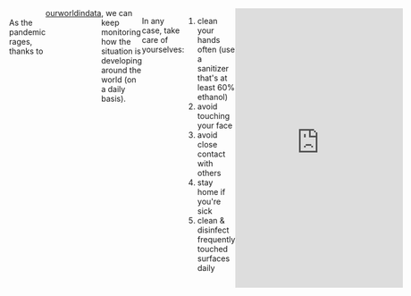 ```yaml
---
layout: post
description: /covid-19 (raw data).
category: in exile
title: "covid-19 raw"
author: bartulem
date: 2020-03-12
---
```

<br/>
As the pandemic rages, thanks to <a href="https://ourworldindata.org/coronavirus" target="_blank">ourworldindata</a>, we can keep monitoring how the situation is developing around the world (on a daily basis).

In any case, take care of yourselves:
1. clean your hands often (use a sanitizer that's at least 60% ethanol)
2. avoid touching your face
3. avoid close contact with others
4. stay home if you're sick
5. clean & disinfect frequently touched surfaces daily

<body style="display: flex; position: relative; margin: 0; justify-content: left;">
    <iframe src="https://chart-studio.plot.ly/~bartulm/64" width="700" height="500" frameborder="0"></iframe>
</body>
